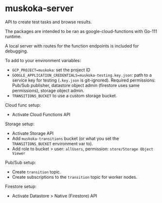 # muskoka-server

API to create test tasks and browse results.

The packages are intended to be ran as google-cloud-functions with Go-111 runtime.

A local server with routes for the function endpoints is included for debugging.

To add to your environment variables:
- `GCP_PROJECT=muskoka`: set the project ID
- `GOOGLE_APPLICATION_CREDENTIALS=muskoka-testing.key.json`: path to a service key for testing (`.key.json` is git-ignored).
    Required permissions: Pub/Sub publisher, datastore object admin (firestore uses same permissions), storage object admin.
- `TRANSITIONS_BUCKET` to use a custom storage bucket.

Cloud func setup:
- Activate Cloud Functions API

Storage setup:
- Activate Storage API
- Add `muskoka-transitions` bucket (or what you set the `TRANSITIONS_BUCKET` environment var to).
- Add role to bucket > user: `allUsers`, permission: `store/Storage Object Viewer`

Pub/Sub setup:
- Create `transition` topic.
- Create subscriptions to the `transition` topic for worker nodes.

Firestore setup:
- Activate Datastore > Native (Firestore) API
